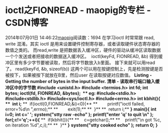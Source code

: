 # ioctl之FIONREAD - maopig的专栏 - CSDN博客
2014年07月01日 14:46:22[maopig](https://me.csdn.net/maopig)阅读数：1694
在学习ioctl 时常常跟 read, write 混淆。其实 ioctl 是用来设置硬件控制寄存器，或者读取硬件状态寄存器的数值之类的。
而read,write 是把数据丢入缓冲区，硬件的驱动从缓冲区读取数据一个个发送或者把接收的数据送入缓冲区。
 ioctl(keyFd, FIONREAD, &b)
得到缓冲区里有多少字节要被读取，然后将字节数放入b里面。
接下来就可以用read了。
read(keyFd, &b, sizeof(b))
这两个可以用在按键控制上，先是检测按键是否被按下，如果被按下就放在B里，然后user 在读取按键对应数值。
**Listing - Getting the number of bytes in the input buffer. 清单 - 读取串行端口输入缓冲区中的字节数 #include <unistd.h> #include <termios.h> int fd; int bytes; ioctl(fd, FIONREAD, &bytes);  **
**eg:**
**#include<stdio.h>**
**#include<stdlib.h>**
**#include<sys/ioctl.h>**
**#include<errno.h>**
**int kbhit(){**
**  int i;**
**  if(ioctl(0,FIONREAD,&i)<0){**
**        printf("ioctl failed, error=%d\n ",errno);**
**        exit(1);**
**  }**
**  return i;**
**}**
**main(){**
**int i=0;**
**int c=' ';**
**system("stty raw -echo" );**
**printf("enter 'q' to quit \n" );**
**for(;c!='q';++i){**
**  if(kbhit()){**
**    c=getchar();**
**    printf("\n got %c, on iteration %d",c,i);**
**  }**
**}**
**system("stty cooked echo" );**
**return 0;**
**}**

